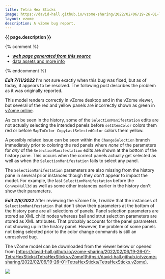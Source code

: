 ```yaml
---
title: Tetra Hex Sticks
image: https://david-hall.github.io/vzome-sharing/2022/02/06/19-26-01-TetraHexSticks/TetraHexSticks.png
layout: vzome
description: A vZome bug report.
---
```

__{{ page.description }}__

{% comment %}
 - [***web page generated from this source***][post]
 - [data assets and more info][github]

[post]: <https://david-hall.github.io/vzome-sharing/2022/02/06/TetraHexSticks-19-26-01.html>
[github]: <https://github.com/david-hall/vzome-sharing/tree/main/2022/02/06/19-26-01-TetraHexSticks/>
{% endcomment %}

__*Edit 7/11/2022*__
I'm not sure exactly when this bug was fixed, but as of today, it appears to be resolved. The following post describes the problem as it was originally reported.

This model renders correctly in vZome desktop and in the vZome viewer, but several of the red and yellow panels are incorrectly shown as green in [vZome online](https://www.vzome.com/app/).

As can be seen in the history, some of the `SelectionManifestation` edits are not actually selecting the intended panels before `setItemColor` colors them red or before `MapToColor-CopyLastSelectedColor` colors them yellow.

A possibly related issue can be seen within the `ChangeSelection` branch immediately prior to coloring the red panels where _none_ of the parameters for _any_ of the `SelectionManifestation` edits are shown at the bottom of the history pane. This occurs when the correct panels actually get selected as well as when the `SelectionManifestation` fails to select any panel.

The `SelectionManifestation` parameters are also missing from the history pane in several prior instances though they don't appear to impact the model. For example, the last `SelectionManifestation` before the `ConvexHull3d` as well as some other instances earlier in the history don't show their parameters.

__*Edit 2/6/2022*__
After reviewing the vZome file, I realize that the instances of `SelectionManifestation` that don't show their parameters at the bottom of the history pane are all selections of panels. Panel selection parameters are stored as XML child nodes whereas ball and strut selection parameters are stored as XML attributes. That probably accounts for the panel parameters not showing up in the history panel. However, the problem of some panels not being selected prior to the color change commands is still an unresolved bug.

The vZome model can be downloaded from the viewer below or opened from [https://david-hall.github.io/vzome-sharing/2022/02/06/19-26-01-TetraHexSticks/TetraHexSticks.vZome](https://david-hall.github.io/vzome-sharing/2022/02/06/19-26-01-TetraHexSticks/TetraHexSticks.vZome).

<vzome-viewer style="width: 100%; height: 65vh;"
       src="https://david-hall.github.io/vzome-sharing/2022/02/06/19-26-01-TetraHexSticks/TetraHexSticks.vZome" >
  <img src="https://david-hall.github.io/vzome-sharing/2022/02/06/19-26-01-TetraHexSticks/TetraHexSticks.png" />
</vzome-viewer>
